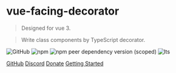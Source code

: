 # vue-facing-decorator

> Designed for vue 3. 

> Write class components by TypeScript decorator.

![GitHub](https://img.shields.io/github/license/facing-dev/vue-facing-decorator) ![npm](https://img.shields.io/npm/v/vue-facing-decorator) ![npm peer dependency version (scoped)](https://img.shields.io/npm/dependency-version/vue-facing-decorator/peer/vue) ![lts](https://img.shields.io/badge/LTS-prepared-blue)

[GitHub](https://github.com/facing-dev/vue-facing-decorator) [Discord](https://discord.gg/4exxtFgkcz) [Donate](https://opencollective.com/vue-facing-decorator) [Getting Started](#information)